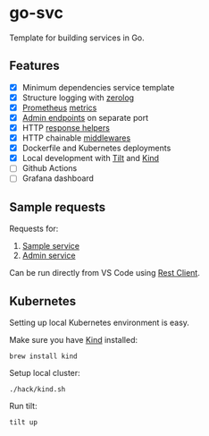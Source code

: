 # go-svc

Template for building services in Go.

## Features

- [x] Minimum dependencies service template
- [x] Structure logging with [zerolog](https://github.com/rs/zerolog)
- [x] [Prometheus](https://prometheus.io/) [metrics](./pkg/httpe/metrics/)
- [x] [Admin endpoints](./pkg/httpe/admin/routes.go) on separate port
- [x] HTTP [response helpers](./pkg/httpe/response.go)
- [x] HTTP chainable [middlewares](./pkg/httpe/middleware.go)
- [x] Dockerfile and Kubernetes deployments
- [x] Local development with [Tilt](https://tilt.dev/) and [Kind](https://kind.sigs.k8s.io/)
- [ ] Github Actions
- [ ] Grafana dashboard

## Sample requests

Requests for:

1. [Sample service](service.http)
1. [Admin service](admin.http)

Can be run directly from VS Code using [Rest Client](https://marketplace.visualstudio.com/items?itemName=humao.rest-client).

## Kubernetes

Setting up local Kubernetes environment is easy.

Make sure you have [Kind](https://kind.sigs.k8s.io/) installed:

```shell
brew install kind
```

Setup local cluster:

```shell
./hack/kind.sh
```

Run tilt:

```shell
tilt up
```
